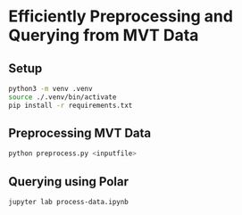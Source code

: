 # Efficiently Preprocessing and Querying from MVT Data

## Setup
```sh
python3 -m venv .venv
source ./.venv/bin/activate
pip install -r requirements.txt
```

## Preprocessing MVT Data
```sh
python preprocess.py <inputfile>
```

## Querying using Polar
```sh
jupyter lab process-data.ipynb
```